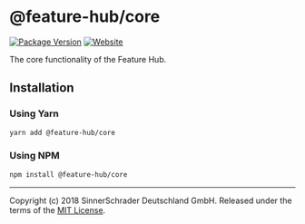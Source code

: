 # @feature-hub/core

[![Package Version][package-badge]][package-npm]
[![Website][website-badge]][website]

The core functionality of the Feature Hub.

## Installation

### Using Yarn

```sh
yarn add @feature-hub/core
```

### Using NPM

```sh
npm install @feature-hub/core
```

---

Copyright (c) 2018 SinnerSchrader Deutschland GmbH. Released under the terms of
the [MIT License][license].

[license]: https://github.com/sinnerschrader/feature-hub/blob/master/LICENSE
[package-badge]: https://img.shields.io/npm/v/@feature-hub/core.svg
[package-npm]: https://www.npmjs.com/package/@feature-hub/core
[website]: https://feature-hub.netlify.com/
[website-badge]:
  https://img.shields.io/badge/website-Feature%20Hub-%234502da.svg
